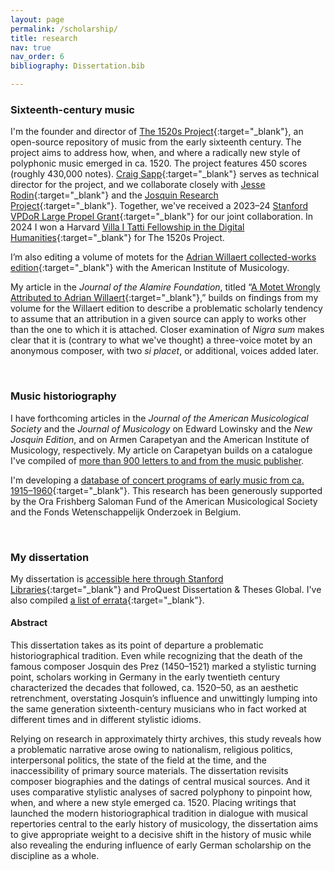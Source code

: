 ```yaml
---
layout: page
permalink: /scholarship/
title: research
nav: true
nav_order: 6
bibliography: Dissertation.bib

---
```



### Sixteenth-century music

I'm the founder and director of [The 1520s Project](https://www.1520s-project.org){:target="_blank"}, an open-source repository of music from the early sixteenth century. The project aims to address how, when, and where a radically new style of polyphonic music emerged in ca. 1520. The project features 450 scores (roughly 430,000 notes). [Craig Sapp](https://music.stanford.edu/people/craig-sapp-0){:target="_blank"} serves as technical director for the project, and we collaborate closely with [Jesse Rodin](https://music.stanford.edu/people/jesse-rodin){:target="_blank"} and the [Josquin Research Project](https://josquin.stanford.edu){:target="_blank"}. Together, we've received a 2023–24 [Stanford VPDoR Large Propel Grant](https://propelgrants.stanford.edu/){:target="_blank"} for our joint collaboration. In 2024 I won a Harvard [Villa I Tatti Fellowship in the Digital Humanities](https://itatti.harvard.edu/fellowship-digital-humanities){:target="_blank"} for The 1520s Project.

I’m also editing a volume of motets for the [Adrian Willaert collected-works edition](http://www.corpusmusicae.com/cmm/cmm_cc003.htm){:target="_blank"} with the American Institute of Musicology.

My article in the _Journal of the Alamire Foundation_, titled “[A Motet Wrongly Attributed to Adrian Willaert](https://www.brepolsonline.net/doi/10.1484/J.JAF.5.137256){:target="_blank"},” builds on findings from my volume for the Willaert edition to describe a problematic scholarly tendency to assume that an attribution in a given source can apply to works other than the one to which it is attached. Closer examination of _Nigra sum_ makes clear that it is (contrary to what we've thought) a three-voice motet by an anonymous composer, with two _si placet_, or additional, voices added later.

<br>

### Music historiography

I have forthcoming articles in the _Journal of the American Musicological Society_ and the _Journal of Musicology_ on Edward Lowinsky and the _New Josquin Edition_, and on Armen Carapetyan and the American Institute of Musicology, respectively. My article on Carapetyan builds on a catalogue I've compiled of [more than 900 letters to and from the music publisher](../Carapetyan).

I'm developing a [database of concert programs of early music from ca. 1915–1960](https://www.concertsdatabase.org/){:target="_blank"}. This research has been generously supported by the Ora Frishberg Saloman Fund of the American Musicological Society and the Fonds Wetenschappelijk Onderzoek in Belgium.

<br>

### My dissertation

My dissertation is [accessible here through Stanford Libraries](https://purl.stanford.edu/gb578zc4005){:target="_blank"} and ProQuest Dissertation & Theses Global. I've also compiled [a list of errata](/research/Ory_Dissertation_Errata.pdf){:target="_blank"}.

#### Abstract

This dissertation takes as its point of departure a problematic historiographical tradition. Even while recognizing that the death of the famous composer Josquin des Prez (1450–1521) marked a stylistic turning point, scholars working in Germany in the early twentieth century characterized the decades that followed, ca. 1520–50, as an aesthetic retrenchment, overstating Josquin’s influence and unwittingly lumping into the same generation sixteenth-century musicians who in fact worked at different times and in different stylistic idioms.

Relying on research in approximately thirty archives, this study reveals how a problematic narrative arose owing to nationalism, religious politics, interpersonal politics, the state of the field at the time, and the inaccessibility of primary source materials. The dissertation revisits composer biographies and the datings of central musical sources. And it uses comparative stylistic analyses of sacred polyphony to pinpoint how, when, and where a new style emerged ca. 1520. Placing writings that launched the modern historiographical tradition in dialogue with musical repertories central to the early history of musicology, the dissertation aims to give appropriate weight to a decisive shift in the history of music while also revealing the enduring influence of early German scholarship on the discipline as a whole.